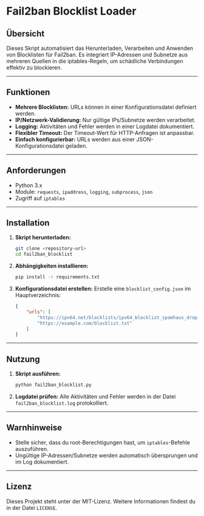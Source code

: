 # Fail2ban Blocklist Loader

## Übersicht

Dieses Skript automatisiert das Herunterladen, Verarbeiten und Anwenden von Blocklisten für Fail2ban. Es integriert IP-Adressen und Subnetze aus mehreren Quellen in die iptables-Regeln, um schädliche Verbindungen effektiv zu blockieren.

---

## Funktionen

- **Mehrere Blocklisten:** URLs können in einer Konfigurationsdatei definiert werden.
- **IP/Netzwerk-Validierung:** Nur gültige IPs/Subnetze werden verarbeitet.
- **Logging:** Aktivitäten und Fehler werden in einer Logdatei dokumentiert.
- **Flexibler Timeout:** Der Timeout-Wert für HTTP-Anfragen ist anpassbar.
- **Einfach konfigurierbar:** URLs werden aus einer JSON-Konfigurationsdatei geladen.

---

## Anforderungen

- Python 3.x
- Module: `requests`, `ipaddress`, `logging`, `subprocess`, `json`
- Zugriff auf `iptables`

---

## Installation

1. **Skript herunterladen:**
   ```bash
   git clone <repository-url>
   cd fail2ban_blocklist
   ```

2. **Abhängigkeiten installieren:**
   ```bash
   pip install -r requirements.txt
   ```

3. **Konfigurationsdatei erstellen:**
   Erstelle eine `blocklist_config.json` im Hauptverzeichnis:
   ```json
   {
       "urls": [
           "https://ipv64.net/blocklists/ipv64_blocklist_spamhaus_drop.txt",
           "https://example.com/blocklist.txt"
       ]
   }
   ```

---

## Nutzung

1. **Skript ausführen:**
   ```bash
   python fail2ban_blocklist.py
   ```

2. **Logdatei prüfen:**
   Alle Aktivitäten und Fehler werden in der Datei `fail2ban_blocklist.log` protokolliert.

---

## Warnhinweise

- Stelle sicher, dass du root-Berechtigungen hast, um `iptables`-Befehle auszuführen.
- Ungültige IP-Adressen/Subnetze werden automatisch übersprungen und im Log dokumentiert.

---

## Lizenz

Dieses Projekt steht unter der MIT-Lizenz. Weitere Informationen findest du in der Datei `LICENSE`.

